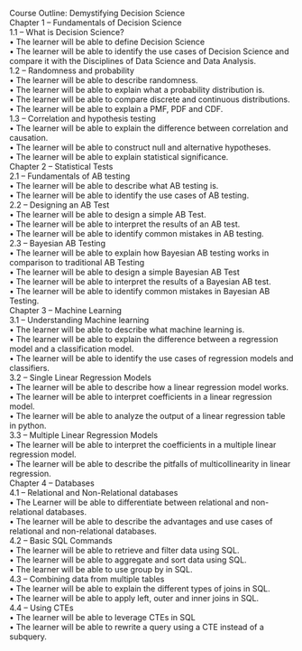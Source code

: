 Course Outline: Demystifying Decision Science  
Chapter 1 – Fundamentals of Decision Science   
1.1 – What is Decision Science?    
•	The learner will be able to define Decision Science    
•	The learner will be able to identify the use cases of Decision Science and compare it with the Disciplines of Data Science and Data Analysis.     
1.2 – Randomness and probability  
•	The learner will be able to describe randomness.  
•	The learner will be able to explain what a probability distribution is.  
•	The learner will be able to compare discrete and continuous distributions.  
•	The learner will be able to explain a PMF, PDF and CDF.  
1.3 – Correlation and hypothesis testing  
•	The learner will be able to explain the difference between correlation and causation.  
•	The learner will be able to construct null and alternative hypotheses.  
•	The learner will be able to explain statistical significance.  
Chapter 2 – Statistical Tests   
2.1 – Fundamentals of AB testing  
•	The learner will be able to describe what AB testing is.  
•	The learner will be able to identify the use cases of AB testing.  
2.2 – Designing an AB Test  
•	The learner will be able to design a simple AB Test.  
•	The learner will be able to interpret the results of an AB test.  
•	The learner will be able to identify common mistakes in AB testing.  
2.3 – Bayesian AB Testing  
•	The learner will be able to explain how Bayesian AB testing works in comparison to traditional AB Testing  
•	The learner will be able to design a simple Bayesian AB Test   
•	The learner will be able to interpret the results of a Bayesian AB test.   
•	The learner will be able to identify common mistakes in Bayesian AB Testing.  
Chapter 3 – Machine Learning   
3.1 – Understanding Machine learning  
•	The learner will be able to describe what machine learning is.  
•	The learner will be able to explain the difference between a regression model and a classification model.  
•	The learner will be able to identify the use cases of regression models and classifiers.  
3.2 – Single Linear Regression Models  
•	The learner will be able to describe how a linear regression model works.  
•	The learner will be able to interpret coefficients in a linear regression model.   
•	The learner will be able to analyze the output of a linear regression table in python.   
3.3 – Multiple Linear Regression Models  
•	The learner will be able to interpret the coefficients in a multiple linear regression model.   
•	The learner will be able to describe the pitfalls of multicollinearity in linear regression.  
Chapter 4 – Databases  
4.1 – Relational and Non-Relational databases  
•	The Learner will be able to differentiate between relational and non-relational databases.  
•	The learner will be able to describe the advantages and use cases of relational and non-relational databases.  
4.2 – Basic SQL Commands  
•	The learner will be able to retrieve and filter data using SQL.  
•	The learner will be able to aggregate and sort data using SQL.  
•	The learner will be able to use group by in SQL.  
4.3 – Combining data from multiple tables  
•	The learner will be able to explain the different types of joins in SQL.  
•	The learner will be able to apply left, outer and inner joins in SQL.  
4.4 – Using CTEs  
•	The learner will be able to leverage CTEs in SQL   
•	The learner will be able to rewrite a query using a CTE instead of a subquery.  
